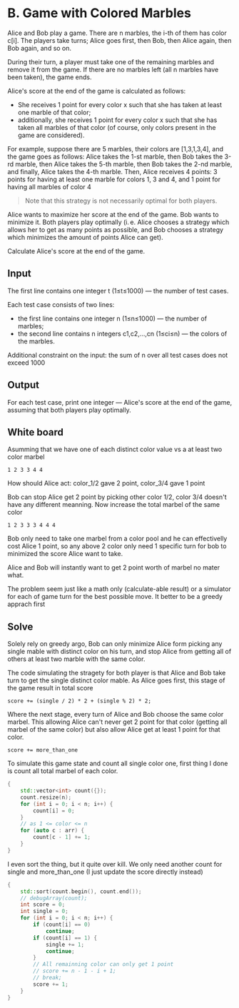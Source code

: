 # B. Game with Colored Marbles

Alice and Bob play a game. There are n marbles, the i-th of them has color c[i].
The players take turns; Alice goes first, then Bob, then Alice again, then Bob
again, and so on.

During their turn, a player must take one of the remaining marbles and remove
it from the game. If there are no marbles left (all n marbles have been taken),
the game ends.

Alice's score at the end of the game is calculated as follows:

- She receives 1 point for every color x such that she has taken at least one
marble of that color;
- additionally, she receives 1 point for every color x such that she has taken
all marbles of that color (of course, only colors present in the game are
considered).

For example, suppose there are 5 marbles, their colors are [1,3,1,3,4], and the
game goes as follows: Alice takes the 1-st marble, then Bob takes the 3-rd
marble, then Alice takes the 5-th marble, then Bob takes the 2-nd marble,
and finally, Alice takes the 4-th marble. Then, Alice receives 4 points: 3 points
for having at least one marble for colors 1, 3 and 4, and 1 point for having all
marbles of color 4

> Note that this strategy is not necessarily optimal for both players.

Alice wants to maximize her score at the end of the game. Bob wants to minimize
it. Both players play optimally (i. e. Alice chooses a strategy which allows her
to get as many points as possible, and Bob chooses a strategy which minimizes
the amount of points Alice can get).

Calculate Alice's score at the end of the game.

## Input

The first line contains one integer t (1≤t≤1000) — the number of test cases.

Each test case consists of two lines:

- the first line contains one integer n (1≤n≤1000) — the number of marbles;
- the second line contains n integers c1,c2,…,cn (1≤ci≤n) — the colors of the
marbles.

Additional constraint on the input: the sum of n over all test cases does not
exceed 1000

## Output

For each test case, print one integer — Alice's score at the end of the game,
assuming that both players play optimally.

## White board

Asumming that we have one of each distinct color value vs a at least two color
marbel

    1 2 3 3 4 4

How should Alice act: color_1/2 gave 2 point, color_3/4 gave 1 point

Bob can stop Alice get 2 point by picking other color 1/2, color 3/4 doesn't
have any different meanning. Now increase the total marbel of the same color

    1 2 3 3 3 4 4 4

Bob only need to take one marbel from a color pool and he can effectivelly cost
Alice 1 point, so any above 2 color only need 1 specific turn for bob to minimized
the score Alice want to take.

Alice and Bob will instantly want to get 2 point worth of marbel no mater what.

The problem seem just like a math only (calculate-able result) or a simulator for
each of game turn for the best possible move. It better to be a greedy apprach
first

## Solve

Solely rely on greedy argo, Bob can only minimize Alice form picking any single
mable with distinct color on his turn, and stop Alice from getting all of others
at least two marble with the same color.

The code simulating the stragety for both player is that Alice and Bob take turn
to get the single distinct color mable. As Alice goes first, this stage of the
game result in total score

```
score += (single / 2) * 2 + (single % 2) * 2;
```

Where the next stage, every turn of Alice and Bob choose the same color marbel.
This allowing Alice can't never get 2 point for that color (getting all marbel
of the same color) but also allow Alice get at least 1 point for that color.

```
score += more_than_one
```

To simulate this game state and count all single color one, first thing I done
is count all total marbel of each color.

```cpp
{
    std::vector<int> count({});
    count.resize(n);
    for (int i = 0; i < n; i++) {
        count[i] = 0;
    }
    // as 1 <= color <= n
    for (auto c : arr) {
        count[c - 1] += 1;
    }
}
```

I even sort the thing, but it quite over kill. We only need another count for
single and more_than_one (I just update the score directly instead)

```cpp
{
    std::sort(count.begin(), count.end());
    // debugArray(count);
    int score = 0;
    int single = 0;
    for (int i = 0; i < n; i++) {
        if (count[i] == 0)
            continue;
        if (count[i] == 1) {
            single += 1;
            continue;
        }
        // All remainning color can only get 1 point
        // score += n - 1 - i + 1;
        // break;
        score += 1;
    }
}
```
